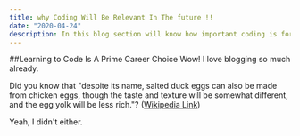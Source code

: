 ```yaml
---
title: why Coding Will Be Relevant In The future !!
date: "2020-04-24"
description: In this blog section will know how important coding is for anyone & has a great impact on
---
```


##Learning to Code Is A Prime Career Choice
Wow! I love blogging so much already.

Did you know that "despite its name, salted duck eggs can also be made from
chicken eggs, though the taste and texture will be somewhat different, and the
egg yolk will be less rich."?
([Wikipedia Link](https://en.wikipedia.org/wiki/Salted_duck_egg))

Yeah, I didn't either.
